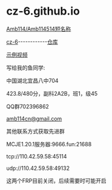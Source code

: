 # cz-6.github.io

[Amb114/Amb114514短名称](https://github.com/Amb114)

[cz-6](https://github.com/cz-6)------------[仓库](https://github.com/cz-6/cz-6.github.io)

[示例视频](https://cz-6.github.io/f/)

写给我的鱼同学:

中国湖北宜昌八中704

423.8/480分，副科2A2B，班1，级45

QQ群702396862

amb114cn@gmail.com

其他联系方式获取先进群

MCJE1.20.1服务器:9666.fun:21688

tcp://110.42.59.58:45114

udp://110.42.59.58:49132

这两个FRP目前关闭，后续需要时可能开启
